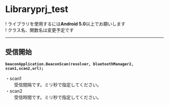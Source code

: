 # Libraryprj_test
! ライブラリを使用するには**Android 5.0**以上でお願いします  
! クラス名、関数名は変更予定です  
  
***  
## 受信開始  
**`beaconApplication.BeaconScan(resolver, bluetoothManager2, scan1,scan2,url);`**  
  
・scan1  
　　受信間隔です。ミリ秒で指定してください。  
・scan2  
　　受信時間です。ミリ秒で指定してください。  
